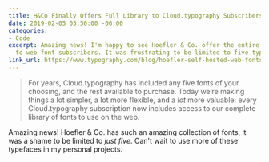 ```yaml
---
title: H&Co Finally Offers Full Library to Cloud.typography Subscribers
date: 2019-02-05 05:50:00 -06:00
categories:
- Code
excerpt: Amazing news! I'm happy to see Hoefler & Co. offer the entire collection
  to web font subscribers. It was frustrating to be limited to five typefaces… forever.
link_url: https://www.typography.com/blog/hoefler-self-hosted-web-fonts-and-full-library
---
```


> For years, Cloud.typography has included any five fonts of your choosing, and the rest available to purchase. Today we’re making things a lot simpler, a lot more flexible, and a *lot* more valuable: every Cloud.typography subscription now includes access to our complete library of fonts to use on the web.

Amazing news! Hoefler & Co. has such an amazing collection of fonts, it was a shame to be limited to *just five*. Can't wait to use more of these typefaces in my personal projects.
